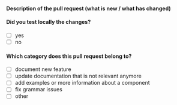 <!-- For external contributors: Make sure that you are on a new branch that started from `external` branch. -->

#### Description of the pull request (what is new / what has changed)


#### Did you test locally the changes?
- [ ] yes
- [ ] no

#### Which category does this pull request belong to?
- [ ] document new feature
- [ ] update documentation that is not relevant anymore
- [ ] add examples or more information about a component
- [ ] fix grammar issues
- [ ] other
